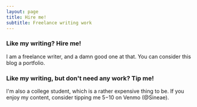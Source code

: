 ```yaml
---
layout: page
title: Hire me!
subtitle: Freelance writing work
---
```


### Like my writing? Hire me!

I am a freelance writer, and a damn good one at that. You can consider this blog a portfolio. 
  
### Like my writing, but don't need any work? Tip me! 

I'm also a college student, which is a rather expensive thing to be. If you enjoy my content, consider tipping me $5-$10 on Venmo (@Sineae). 
